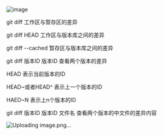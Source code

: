 
![image](https://github.com/user-attachments/assets/a6fee4e1-151f-4b0b-849a-7835a74827d4)

git diff 工作区与暂存区的差异

git diff HEAD 工作区与版本库之间的差异

git diff --cached 暂存区与版本库之间的差异

git diff 版本ID 版本ID 查看两个版本的差异

HEAD 表示当前版本的ID

HEAD~或者HEAD^ 表示上一个版本的ID

HAED~N 表示上n个版本的ID

git diff 版本ID 版本ID 文件名 查看两个版本的中文件的差异内容

![Uploading image.png…]()
